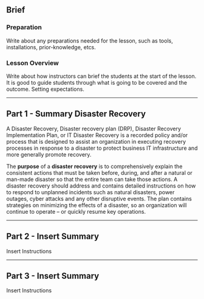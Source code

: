 ## Brief

### Preparation

Write about any preparations needed for the lesson, such as tools, installations, prior-knowledge, etcs.

### Lesson Overview

Write about how instructors can brief the students at the start of the lesson. It is good to guide students through what is going to be covered and the outcome. Setting expectations.

---

## Part 1 - Summary Disaster Recovery

A Disaster Recovery, Disaster recovery plan (DRP), Disaster Recovery Implementation Plan, or IT Disaster Recovery is a recorded policy and/or process that is designed to assist an organization in executing recovery processes in response to a disaster to protect business IT infrastructure and more generally promote recovery.

The **purpose** of a **disaster recovery** is to comprehensively explain the consistent actions that must be taken before, during, and after a natural or man-made disaster so that the entire team can take those actions. A disaster recovery should address and contains detailed instructions on how to respond to unplanned incidents such as natural disasters, power outages, cyber attacks and any other disruptive events. The plan contains strategies on minimizing the effects of a disaster, so an organization will continue to operate – or quickly resume key operations.

---

## Part 2 - Insert Summary

Insert Instructions

---

## Part 3 - Insert Summary

Insert Instructions
